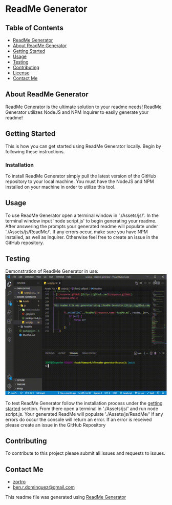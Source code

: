 <!-- proj name -->
<a name="title"></a>
# ReadMe Generator

<!-- project shields -->

<!-- toc -->
<a name="table-of-contents"></a>
## Table of Contents

- [ReadMe Generator](#title)
- [About ReadMe Generator](#about-proj)
- [Getting Started](#getting-started)
- [Usage](#Usage)
- [Testing](#testing)
- [Contributing](#contributing)
- [License](#license)
- [Contact Me](#contact-me)

<!-- about project -->
<a name="about-proj"></a>
## About ReadMe Generator

ReadMe Generator is the ultimate solution to your readme needs! ReadMe Generator utilizes NodeJS and NPM Inquirer to easily generate your readme!

<!-- Getting Started -->
<a name="getting-started"></a>
## Getting Started
This is how you can get started using ReadMe Generator locally. Begin by following these instructions.
### Installation

To install ReadMe Generator simply pull the latest version of the GitHub repository to your local machine. You must have the NodeJS and NPM installed on your machine in order to utilize this tool.

<!-- Usage -->
<a name="Usage"></a>
## Usage

To use ReadMe Generator open a terminal window in './Assets/js/'. In the terminal window input 'node script.js' to begin generating your readme. After answering the prompts your generated readme will populate under './Assets/js/ReadMe/'. If any errors occur, make sure you have NPM installed, as well as Inquirer. Otherwise feel free to create an issue in the GitHub repository.

<!-- Testing -->
<a name="testing"></a>
## Testing
Demonstration of ReadMe Generator in use: <br>
![gif](./Assets/demo/scriptJsDemo.gif)

To test ReadMe Generator follow the installation process under the [getting started](#getting-started) section. From there open a terminal in './Assets/js/' and run node script.js. Your generated ReadMe will populate './Assets/js/ReadMe/' If any errors do occur the console will return an error. If an error is received please create an issue in the GitHub Repository

<!-- Contributing -->
<a name="Contributing"></a>
## Contributing

To contribute to this project please submit all issues and requests to issues.

<!-- Contact Me -->
<a name="contact-me"></a>
## Contact Me
- [zortro](https://github.com/zortro/)
- ben.r.dominguez@gmail.com

This readme file was generated using [ReadMe Generator](https://github.com/zortro/readme-generator/)
